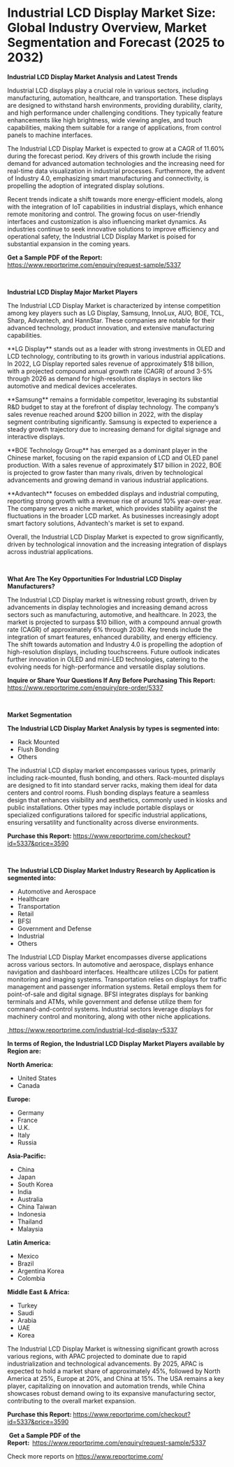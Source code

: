 <p><h1>Industrial LCD Display Market Size: Global Industry Overview, Market Segmentation and Forecast (2025 to 2032)</h1></p><p><strong>Industrial LCD Display Market Analysis and Latest Trends</strong></p>
<p><p>Industrial LCD displays play a crucial role in various sectors, including manufacturing, automation, healthcare, and transportation. These displays are designed to withstand harsh environments, providing durability, clarity, and high performance under challenging conditions. They typically feature enhancements like high brightness, wide viewing angles, and touch capabilities, making them suitable for a range of applications, from control panels to machine interfaces.</p><p>The Industrial LCD Display Market is expected to grow at a CAGR of 11.60% during the forecast period. Key drivers of this growth include the rising demand for advanced automation technologies and the increasing need for real-time data visualization in industrial processes. Furthermore, the advent of Industry 4.0, emphasizing smart manufacturing and connectivity, is propelling the adoption of integrated display solutions.</p><p>Recent trends indicate a shift towards more energy-efficient models, along with the integration of IoT capabilities in industrial displays, which enhance remote monitoring and control. The growing focus on user-friendly interfaces and customization is also influencing market dynamics. As industries continue to seek innovative solutions to improve efficiency and operational safety, the Industrial LCD Display Market is poised for substantial expansion in the coming years.</p></p>
<p><strong>Get a Sample PDF of the Report:&nbsp;</strong> <a href="https://www.reportprime.com/enquiry/request-sample/5337?utm_campaign=2439&utm_medium=2&utm_source=Github&utm_content=ia&utm_term=19032025&utm_id=industrial-lcd-display">https://www.reportprime.com/enquiry/request-sample/5337</a></p>
<p>&nbsp;</p>
<p><strong>Industrial LCD Display Major Market Players</strong></p>
<p><p>The Industrial LCD Display Market is characterized by intense competition among key players such as LG Display, Samsung, InnoLux, AUO, BOE, TCL, Sharp, Advantech, and HannStar. These companies are notable for their advanced technology, product innovation, and extensive manufacturing capabilities.</p><p>**LG Display** stands out as a leader with strong investments in OLED and LCD technology, contributing to its growth in various industrial applications. In 2022, LG Display reported sales revenue of approximately $18 billion, with a projected compound annual growth rate (CAGR) of around 3-5% through 2026 as demand for high-resolution displays in sectors like automotive and medical devices accelerates.</p><p>**Samsung** remains a formidable competitor, leveraging its substantial R&D budget to stay at the forefront of display technology. The company’s sales revenue reached around $200 billion in 2022, with the display segment contributing significantly. Samsung is expected to experience a steady growth trajectory due to increasing demand for digital signage and interactive displays.</p><p>**BOE Technology Group** has emerged as a dominant player in the Chinese market, focusing on the rapid expansion of LCD and OLED panel production. With a sales revenue of approximately $17 billion in 2022, BOE is projected to grow faster than many rivals, driven by technological advancements and growing demand in various industrial applications.</p><p>**Advantech** focuses on embedded displays and industrial computing, reporting strong growth with a revenue rise of around 10% year-over-year. The company serves a niche market, which provides stability against the fluctuations in the broader LCD market. As businesses increasingly adopt smart factory solutions, Advantech's market is set to expand.</p><p>Overall, the Industrial LCD Display Market is expected to grow significantly, driven by technological innovation and the increasing integration of displays across industrial applications.</p></p>
<p>&nbsp;</p>
<p><strong>What Are The Key Opportunities For Industrial LCD Display Manufacturers?</strong></p>
<p><p>The Industrial LCD Display market is witnessing robust growth, driven by advancements in display technologies and increasing demand across sectors such as manufacturing, automotive, and healthcare. In 2023, the market is projected to surpass $10 billion, with a compound annual growth rate (CAGR) of approximately 6% through 2030. Key trends include the integration of smart features, enhanced durability, and energy efficiency. The shift towards automation and Industry 4.0 is propelling the adoption of high-resolution displays, including touchscreens. Future outlook indicates further innovation in OLED and mini-LED technologies, catering to the evolving needs for high-performance and versatile display solutions.</p></p>
<p><strong>Inquire or Share Your Questions If Any Before Purchasing This Report:</strong> <a href="https://www.reportprime.com/enquiry/pre-order/5337?utm_campaign=2439&utm_medium=2&utm_source=Github&utm_content=ia&utm_term=19032025&utm_id=industrial-lcd-display">https://www.reportprime.com/enquiry/pre-order/5337</a></p>
<p>&nbsp;</p>
<p><strong>Market Segmentation</strong></p>
<p><strong>The Industrial LCD Display Market Analysis by types is segmented into:</strong></p>
<p><ul><li>Rack Mounted</li><li>Flush Bonding</li><li>Others</li></ul></p>
<p><p>The industrial LCD display market encompasses various types, primarily including rack-mounted, flush bonding, and others. Rack-mounted displays are designed to fit into standard server racks, making them ideal for data centers and control rooms. Flush bonding displays feature a seamless design that enhances visibility and aesthetics, commonly used in kiosks and public installations. Other types may include portable displays or specialized configurations tailored for specific industrial applications, ensuring versatility and functionality across diverse environments.</p></p>
<p><strong>Purchase this Report:&nbsp;</strong><a href="https://www.reportprime.com/checkout?id=5337&price=3590&utm_campaign=2439&utm_medium=2&utm_source=Github&utm_content=ia&utm_term=19032025&utm_id=industrial-lcd-display">https://www.reportprime.com/checkout?id=5337&price=3590</a></p>
<p>&nbsp;</p>
<p><strong>The Industrial LCD Display Market Industry Research by Application is segmented into:</strong></p>
<p><ul><li>Automotive and Aerospace</li><li>Healthcare</li><li>Transportation</li><li>Retail</li><li>BFSI</li><li>Government and Defense</li><li>Industrial</li><li>Others</li></ul></p>
<p><p>The Industrial LCD Display Market encompasses diverse applications across various sectors. In automotive and aerospace, displays enhance navigation and dashboard interfaces. Healthcare utilizes LCDs for patient monitoring and imaging systems. Transportation relies on displays for traffic management and passenger information systems. Retail employs them for point-of-sale and digital signage. BFSI integrates displays for banking terminals and ATMs, while government and defense utilize them for command-and-control systems. Industrial sectors leverage displays for machinery control and monitoring, along with other niche applications.</p></p>
<p><a href="https://www.reportprime.com/industrial-lcd-display-r5337?utm_campaign=2439&utm_medium=2&utm_source=Github&utm_content=ia&utm_term=19032025&utm_id=industrial-lcd-display">&nbsp;https://www.reportprime.com/industrial-lcd-display-r5337</a></p>
<p><strong>In terms of Region, the Industrial LCD Display Market Players available by Region are:</strong></p>
<p>
    <p> <strong> North America: </strong>
        <ul>
            <li>United States</li>
            <li>Canada</li>
        </ul>
        </p> 
    <p> <strong> Europe: </strong>
        <ul>
            <li>Germany</li>
            <li>France</li>
            <li>U.K.</li>
            <li>Italy</li>
            <li>Russia</li>
        </ul>
        </p> 
    <p> <strong> Asia-Pacific: </strong>
        <ul>
            <li>China</li>
            <li>Japan</li>
            <li>South Korea</li>
            <li>India</li>
            <li>Australia</li>
            <li>China Taiwan</li>
            <li>Indonesia</li>
            <li>Thailand</li>
            <li>Malaysia</li>
        </ul>
        </p> 
    <p> <strong> Latin America: </strong>
        <ul>
            <li>Mexico</li>
            <li>Brazil</li>
            <li>Argentina Korea</li>
            <li>Colombia</li>
        </ul>
        </p> 
    <p> <strong> Middle East & Africa: </strong>
        <ul>
            <li>Turkey</li>
            <li>Saudi</li>
            <li>Arabia</li>
            <li>UAE</li>
            <li>Korea</li>
        </ul>
    </p>
    </p>
<p><p>The Industrial LCD Display Market is witnessing significant growth across various regions, with APAC projected to dominate due to rapid industrialization and technological advancements. By 2025, APAC is expected to hold a market share of approximately 45%, followed by North America at 25%, Europe at 20%, and China at 15%. The USA remains a key player, capitalizing on innovation and automation trends, while China showcases robust demand owing to its expansive manufacturing sector, contributing to the overall market expansion.</p></p>
<p><strong>Purchase this Report: </strong><a href="https://www.reportprime.com/checkout?id=5337&price=3590&utm_campaign=2439&utm_medium=2&utm_source=Github&utm_content=ia&utm_term=19032025&utm_id=industrial-lcd-display">https://www.reportprime.com/checkout?id=5337&price=3590</a></p>
<p>&nbsp;<strong>Get a Sample PDF of the Report:&nbsp;&nbsp;</strong><a href="https://www.reportprime.com/enquiry/request-sample/5337?utm_campaign=2439&utm_medium=2&utm_source=Github&utm_content=ia&utm_term=19032025&utm_id=industrial-lcd-display">https://www.reportprime.com/enquiry/request-sample/5337</a></p>
<p><strong></strong></p>
<p>Check more reports on <a href="https://www.reportprime.com/?utm_campaign=2439&utm_medium=2&utm_source=Github&utm_content=ia&utm_term=19032025&utm_id=industrial-lcd-display">https://www.reportprime.com/</a></p>